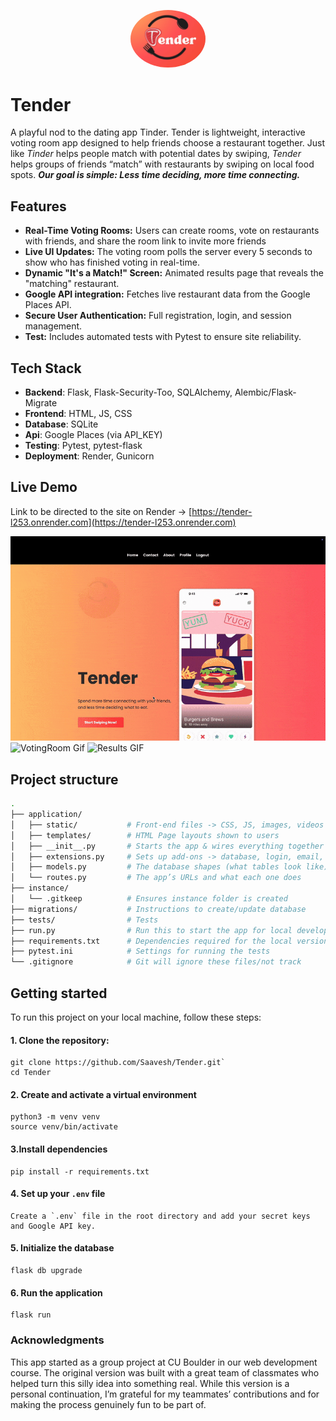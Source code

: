 <p align="center">
  <img src="application/static/images/tender_logo.png" alt="Tender Logo" width="120" style="border-radius: 50%;">
</p>

# Tender
A playful nod to the dating app Tinder. Tender is lightweight, interactive voting room app designed to help friends choose a restaurant together. Just like *Tinder* helps people match with potential dates by swiping, *Tender* helps groups of friends “match” with restaurants by swiping on local food spots. ***Our goal is simple: Less time deciding, more time connecting.***



## Features
- **Real-Time Voting Rooms:** Users can create rooms, vote on restaurants with friends, and share the room link to invite more friends
- **Live UI Updates:** The voting room polls the server every 5 seconds to show who has finished voting in real-time.
- **Dynamic "It's a Match!" Screen:** Animated results page that reveals the "matching" restaurant.
- **Google API integration:** Fetches live restaurant data from the Google Places API.
- **Secure User Authentication:** Full registration, login, and session management.
- **Test:** Includes automated tests with Pytest to ensure site reliability.


## Tech Stack
- **Backend**: Flask, Flask-Security-Too, SQLAlchemy, Alembic/Flask-Migrate
- **Frontend**: HTML, JS, CSS
- **Database**: SQLite
- **Api**: Google Places (via API_KEY)
- **Testing**: Pytest, pytest-flask
- **Deployment**: Render, Gunicorn

## Live Demo
Link to be directed to the site on Render -> [https://tender-l253.onrender.com](https://tender-l253.onrender.com)

![CreateRoom GIF](application/static/videos/create_room.gif)
![VotingRoom Gif](application/static/videos/voting_room.gif)
![Results GIF](application/static/videos/results.gif)

## Project structure

```bash
.
├── application/
│   ├── static/           # Front-end files -> CSS, JS, images, videos
│   ├── templates/        # HTML Page layouts shown to users
│   ├── __init__.py       # Starts the app & wires everything together
│   ├── extensions.py     # Sets up add-ons -> database, login, email, caching
│   ├── models.py         # The database shapes (what tables look like)
│   └── routes.py         # The app’s URLs and what each one does
├── instance/
│   └── .gitkeep          # Ensures instance folder is created
├── migrations/           # Instructions to create/update database
├── tests/                # Tests
├── run.py                # Run this to start the app for local development
├── requirements.txt      # Dependencies required for the local version
├── pytest.ini            # Settings for running the tests
└── .gitignore            # Git will ignore these files/not track
```

## Getting started
To run this project on your local machine, follow these steps:

#### 1. Clone the repository:
```
git clone https://github.com/Saavesh/Tender.git`
cd Tender
```

#### 2. Create and activate a virtual environment
  ```
  python3 -m venv venv
  source venv/bin/activate
  ```

#### 3.Install dependencies
  ```
  pip install -r requirements.txt
  ```

#### 4. Set up your `.env` file
    Create a `.env` file in the root directory and add your secret keys and Google API key.

#### 5. Initialize the database
```
flask db upgrade
```

#### 6. Run the application
```
flask run
```

### Acknowledgments
This app started as a group project at CU Boulder in our web development course. The original version was built with a great team of classmates who helped turn this silly idea into something real. While this version is a personal continuation, I’m grateful for my teammates’ contributions and for making the process genuinely fun to be part of.
 